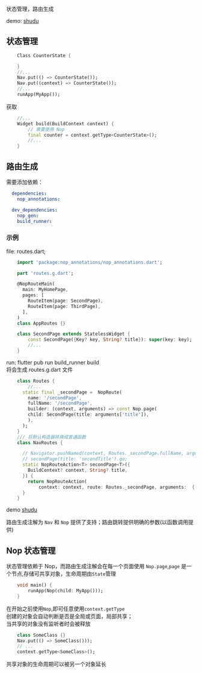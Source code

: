 状态管理，路由生成

demo: [shudu](https://github.com/sersr/shudu)

## 状态管理


```dart
    Class CounterState {

    }
    //...
    Nav.put(() => CounterState());
    Nav.put((context) => CounterState());
    //...
    runApp(MyApp());
```
获取
```dart
    //...
    Widget build(BuildContext context) {
        // 需要使用 Nop
        final counter = context.getType<CounterState>();
        //...
    }
```
## 路由生成
需要添加依赖：
```yaml
  dependencies:
    nop_annotations:

  dev_dependencies:
    nop_gen:
    build_runner:
```

### 示例

file: routes.dart;
```dart
    import 'package:nop_annotations/nop_annotations.dart';

    part 'routes.g.dart';

    @NopRouteMain(
      main: MyHomePage,
      pages: [
        RouteItem(page: SecondPage),
        RouteItem(page: ThirdPage),
      ],
    )
    class AppRoutes {}

    class SecondPage extends StatelessWidget {
        const SecondPage({Key? key, String? title}): super(key: key);
        //...
    }

```
run: flutter pub run build_runner build  
将会生成 routes.g.dart 文件  
```dart
    class Routes {
        //...
      static final _secondPage =  NopRoute(
        name: '/secondPage',
        fullName: '/secondPage',
        builder: (context, arguments) => const Nop.page(
        child: SecondPage(title: arguments['title']),
        ),
      );
    }
    /// 将默认构造器转换成普通函数
    class NavRoutes {

      // Navigator.pushNamed(context, Routes._secondPage.fullName, arguments: {'title': 'secondTitle'});
      // secondPage(title: 'secondTitle').go;
      static NopRouteAction<T> secondPage<T>({
        BuildContext? context, String? title,
      }) {
        return NopRouteAction(
            context: context, route: Routes._secondPage, arguments:  {'title': title});
      }
    }
```
demo [shudu](https://github.com/sersr/shudu/blob/master/lib/routes/routes.dart)

路由生成注解为 `Nav` 和 `Nop` 提供了支持；路由跳转提供明确的参数(以函数调用提供)

## Nop 状态管理

状态管理依赖于 Nop，而路由生成注解会在每一个页面使用 `Nop.page`,`page` 是一个节点,存储可共享对象，生命周期由`State`管理

```dart
    void main() {
        runApp(Nop(child: MyApp()));
    }
```

在开始之前使用`Nop`,即可任意使用`context.getType`  
创建的对象会自动判断是否是全局或页面，局部共享；  
当共享的对象没有监听者时会被释放

```dart
    class SomeClass {}
    Nav.put(() => SomeClass()));
    // ...
    context.getType<SomeClass>();
```

共享对象的生命周期可以被另一个对象延长